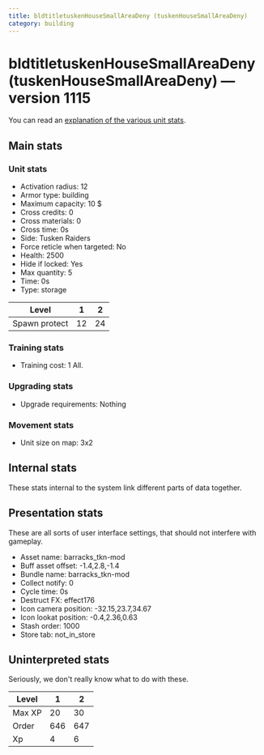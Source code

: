 ```yaml
---
title: bldtitletuskenHouseSmallAreaDeny (tuskenHouseSmallAreaDeny)
category: building
---
```


# bldtitletuskenHouseSmallAreaDeny (tuskenHouseSmallAreaDeny) — version 1115

You can read an [explanation  of the various unit stats](unitexplained.md).

## Main stats

### Unit stats

  * Activation radius: 12
  * Armor type: building
  * Maximum capacity: 10 $
  * Cross credits: 0
  * Cross materials: 0
  * Cross time: 0s
  * Side: Tusken Raiders
  * Force reticle when targeted: No
  * Health: 2500
  * Hide if locked: Yes
  * Max quantity: 5
  * Time: 0s
  * Type: storage

|Level        |1 |2 |
|-------------|--|--|
|Spawn protect|12|24|


### Training stats

  * Training cost: 1 All.

### Upgrading stats

  * Upgrade requirements: Nothing

### Movement stats

  * Unit size on map: 3x2

## Internal stats

These stats internal to the system link different parts of data together.


## Presentation stats

These are all sorts of user interface settings, that should not interfere with gameplay.

  * Asset name: barracks_tkn-mod
  * Buff asset offset: -1.4,2.8,-1.4
  * Bundle name: barracks_tkn-mod
  * Collect notify: 0
  * Cycle time: 0s
  * Destruct FX: effect176
  * Icon camera position: -32.15,23.7,34.67
  * Icon lookat position: -0.4,2.36,0.63
  * Stash order: 1000
  * Store tab: not_in_store

## Uninterpreted stats

Seriously, we don't really know what to do with these.

|Level |1  |2  |
|------|---|---|
|Max XP|20 |30 |
|Order |646|647|
|Xp    |4  |6  |


